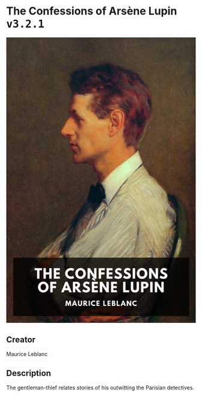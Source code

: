 
# The Confessions of Arsène Lupin <kbd>v3.2.1</kbd>

<center>
  <img src="./cover-1024.jpg"/>
</center>

## Creator
Maurice Leblanc

## Description
The gentleman-thief relates stories of his outwitting the Parisian detectives.
